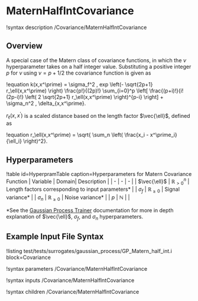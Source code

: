 # MaternHalfIntCovariance

!syntax description /Covariance/MaternHalfIntCovariance

## Overview

A special case of the Matern class of covariance functions, in which the $\nu$ hyperparameter takes on a half integer value. Substituting a positive integer $p$ for $\nu$ using $\nu = p + 1/2$ the covariance function is given as

!equation
k(x,x^\prime) = \sigma_f^2 \, exp \left(- \sqrt{2p+1} r_\ell(x,x^\prime) \right) \frac{p!}{(2p)!} \sum_{i=0}^p \left[ \frac{(p+i)!}{i! (2p-i)!} \left( 2 \sqrt{2p+1} r_\ell(x,x^\prime) \right)^{p-i}  \right]   + \sigma_n^2 \, \delta_{x,x^\prime}.

$r_\ell(x,x^\prime)$ is a scaled distance based on the length factor $\vec{\ell}$, defined as

!equation
r_\ell(x,x^\prime) = \sqrt{ \sum_n \left( \frac{x_i - x^\prime_i}{\ell_i} \right)^2}.

## Hyperparameters

!table id=HyperpramTable caption=Hyperparameters for Matern Covariance Function
| Variable | Domain| Description |
| - | - | - |
| $\vec{\ell}$ | $\mathbb{R}_{>0}^n$ | Length factors corresponding to input parameters\* |
| $\sigma_f$ | $\mathbb{R}_{\geq 0}$ | Signal variance\* |
| $\sigma_n$ | $\mathbb{R}_{\geq 0}$ | Noise variance\* |
| $p$ | $\mathbb{N}$ |  |

\*See the [Gaussian Process Trainer](GaussianProcessTrainer.md) documentation for more in depth explanation of $\vec{\ell}$, $\sigma_f$, and $\sigma_n$ hyperparameters.

## Example Input File Syntax

!listing test/tests/surrogates/gaussian_process/GP_Matern_half_int.i block=Covariance

!syntax parameters /Covariance/MaternHalfIntCovariance

!syntax inputs /Covariance/MaternHalfIntCovariance

!syntax children /Covariance/MaternHalfIntCovariance
